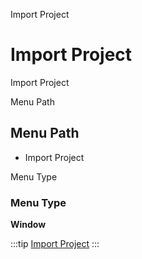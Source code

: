 
Import Project
# Import Project


Import Project

Menu Path
## Menu Path



- Import Project

Menu Type
### Menu Type

**Window**


:::tip
[Import Project](functional-guide/window/window-import-project.md)
:::